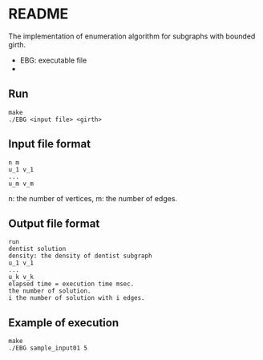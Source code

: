 # README

The implementation of enumeration algorithm for subgraphs with bounded girth. 

* EBG: executable file
* 


## Run
	make
	./EBG <input file> <girth>

	
## Input file format
	n m
	u_1 v_1
	...
	u_m v_m
n: the number of vertices, m: the number of edges. 

## Output file format
	run
	dentist solution
	density: the density of dentist subgraph
	u_1 v_1
	...
	u_k v_k
	elapsed time = execution time msec. 
	the number of solution. 
	i the number of solution with i edges. 

	

## Example of execution
	make
	./EBG sample_input01 5